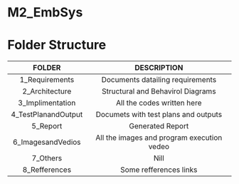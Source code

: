 
# M2_EmbSys

# Folder Structure

|FOLDER|DESCRIPTION|
|:---:|:----:|
|1_Requirements|Documents datailing requirements|
|2_Architecture|Structural and Behavirol Diagrams|
|3_Implimentation|All the codes written here|
|4_TestPlanandOutput|Documets with test plans and outputs|
|5_Report|Generated Report|
|6_ImagesandVedios|All the images and program execution vedeo|
|7_Others|Nill|
|8_Refferences|Some refferences links|
